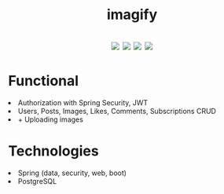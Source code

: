 ㅤ<h1 align="center">imagify

[![](https://img.shields.io/badge/Developed%20by-fllcker-%236DB33F)](https://github.com/fllcker)
![](https://img.shields.io/badge/JDK-17.0.6-%23E76F00)
![](https://img.shields.io/badge/Spring%20Boot-3.0.1-%236DB33F)
[![](https://img.shields.io/badge/DBMS-Postgres-%234476ff)](https://www.postgresql.org/)
</h1>



<h1>Functional</h1>

<li>Authorization with Spring Security, JWT</li>
<li>Users, Posts, Images, Likes, Comments, Subscriptions CRUD</li>
<li> + Uploading images</li>


<h1>Technologies</h1>
<li>Spring (data, security, web, boot)</li>
<li>PostgreSQL</li>

